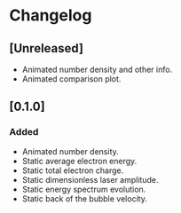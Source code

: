 # Changelog

## [Unreleased]
- Animated number density and other info.
- Animated comparison plot.

## [0.1.0]
### Added
- Animated number density.
- Static average electron energy.
- Static total electron charge.
- Static dimensionless laser amplitude.
- Static energy spectrum evolution.
- Static back of the bubble velocity.